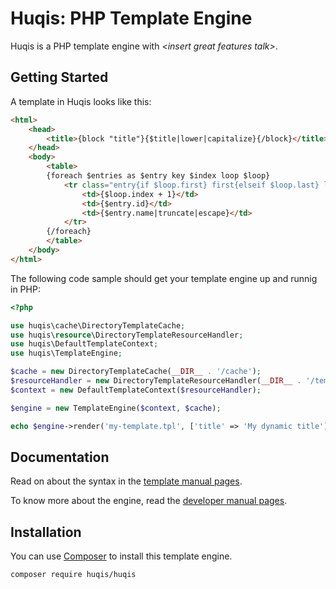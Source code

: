 # Huqis: PHP Template Engine

Huqis is a PHP template engine with _&lt;insert great features talk&gt;_.

## Getting Started

A template in Huqis looks like this:

```html
<html>
    <head>
        <title>{block "title"}{$title|lower|capitalize}{/block}</title>
    </head>
    <body>
        <table>
        {foreach $entries as $entry key $index loop $loop}
            <tr class="entry{if $loop.first} first{elseif $loop.last} last{/if}">
                <td>{$loop.index + 1}</td>
                <td>{$entry.id}</td>
                <td>{$entry.name|truncate|escape}</td>
            </tr>
        {/foreach}
        </table>
    </body>
</html>
```

The following code sample should get your template engine up and runnig in PHP:

```php
<?php

use huqis\cache\DirectoryTemplateCache;
use huqis\resource\DirectoryTemplateResourceHandler;
use huqis\DefaultTemplateContext;
use huqis\TemplateEngine;

$cache = new DirectoryTemplateCache(__DIR__ . '/cache');
$resourceHandler = new DirectoryTemplateResourceHandler(__DIR__ . '/templates');
$context = new DefaultTemplateContext($resourceHandler);

$engine = new TemplateEngine($context, $cache);

echo $engine->render('my-template.tpl', ['title' => 'My dynamic title']);
```

## Documentation

Read on about the syntax in the [template manual pages](manual/syntax.md).

To know more about the engine, read the [developer manual pages](manual/engine.md).


## Installation

You can use [Composer](http://getcomposer.org) to install this template engine.

```
composer require huqis/huqis
```

